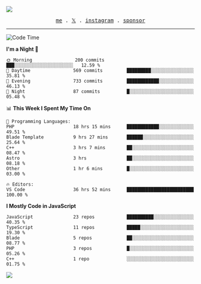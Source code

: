 <img style="bottom: 800px;" src="https://imgur.com/rilHVxA.png"/>
<p align="center">
  <samp>
    <a href="https://fayln.com">me</a> .
    <!-- <a href="https://fayln.com/projects">projects</a> . -->
    <a href="https://go.fayln.com/twitter">𝕏</a> .
    <a href="https://go.fayln.com/instagram">instagram</a> .
<!--     <a href="https://go.fayln.com/polywork">polywork</a> . -->
    <a href="https://github.com/sponsors/faridhnzz">sponsor</a>
  </samp>
</p>

---
<!--START_SECTION:waka-->
![Code Time](http://img.shields.io/badge/Code%20Time-2%2C439%20hrs%2015%20mins-blue)

**I'm a Night 🦉** 

```text
🌞 Morning                200 commits         ███░░░░░░░░░░░░░░░░░░░░░░   12.59 % 
🌆 Daytime                569 commits         █████████░░░░░░░░░░░░░░░░   35.81 % 
🌃 Evening                733 commits         ████████████░░░░░░░░░░░░░   46.13 % 
🌙 Night                  87 commits          █░░░░░░░░░░░░░░░░░░░░░░░░   05.48 % 
```


📊 **This Week I Spent My Time On** 

```text
💬 Programming Languages: 
PHP                      18 hrs 15 mins      ████████████░░░░░░░░░░░░░   49.51 % 
Blade Template           9 hrs 27 mins       ██████░░░░░░░░░░░░░░░░░░░   25.64 % 
C++                      3 hrs 7 mins        ██░░░░░░░░░░░░░░░░░░░░░░░   08.47 % 
Astro                    3 hrs               ██░░░░░░░░░░░░░░░░░░░░░░░   08.18 % 
Other                    1 hr 6 mins         █░░░░░░░░░░░░░░░░░░░░░░░░   03.00 % 

🔥 Editors: 
VS Code                  36 hrs 52 mins      █████████████████████████   100.00 % 
```

**I Mostly Code in JavaScript** 

```text
JavaScript               23 repos            ██████████░░░░░░░░░░░░░░░   40.35 % 
TypeScript               11 repos            █████░░░░░░░░░░░░░░░░░░░░   19.30 % 
Blade                    5 repos             ██░░░░░░░░░░░░░░░░░░░░░░░   08.77 % 
PHP                      3 repos             █░░░░░░░░░░░░░░░░░░░░░░░░   05.26 % 
C++                      1 repo              ░░░░░░░░░░░░░░░░░░░░░░░░░   01.75 % 
```




<!--END_SECTION:waka-->

![](https://hit.yhype.me/github/profile?user_id=29797712)

